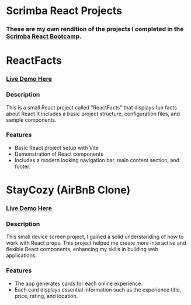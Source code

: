 # Scrimba React Projects

### These are my own rendition of the projects I completed in the [Scrimba React Bootcamp](https://scrimba.com/learn/learnreact).

# ReactFacts

### [Live Demo Here](https://roaring-paletas-09eb19.netlify.app/)

### Description

This is a small React project called "ReactFacts" that displays fun facts about React.It includes a basic project structure, configuration files, and sample components.

### Features

- Basic React project setup with Vite
- Demonstration of React components
- Includes a modern looking navigation bar, main content section, and footer.

# StayCozy (AirBnB Clone)

### [Live Demo Here](https://magical-hamster-e60252.netlify.app/)

### Description

This small device screen project, I gained a solid understanding of how to work with React props. This project helped me create more interactive and flexible React components, enhancing my skills in building web applications.

### Features

- The app generates cards for each online experience.
- Each card displays essential information such as the experience title, price, rating, and location.
